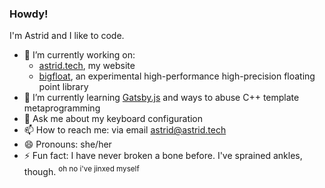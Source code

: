 ### Howdy!

I'm Astrid and I like to code.

- 🔭 I’m currently working on:
  - [astrid.tech](https://astrid.tech), my website
  - [bigfloat](https://github.com/Plenglin/bigfloat), an experimental high-performance high-precision floating point library
- 🌱 I’m currently learning [Gatsby.js](https://www.gatsbyjs.com/) and ways to abuse C++ template metaprogramming
- 💬 Ask me about my keyboard configuration
- 📫 How to reach me: via email [astrid@astrid.tech](mailto:astrid@astrid.tech)
- 😄 Pronouns: she/her
- ⚡ Fun fact: I have never broken a bone before. I've sprained ankles, though. <sup>oh no i've jinxed myself</sup>
